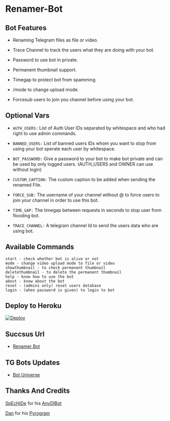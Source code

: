# Renamer-Bot

## Bot Features
* Renaming Telegram files as file or video.

* Trace Channel to track the users what they are doing with your bot.

* Password to use bot in private.

* Permanent thumbnail support.

* Timegap to protect bot from spamming.

* /mode to change upload mode.

* Forcesub users to join you channel before using your bot.

## Optional Vars

* `AUTH_USERS:` List of Auth User IDs separated by whitespace and who had right to use admin commands.

* `BANNED_USERS:` List of banned users IDs whom you want to stop from using your bot sperate each user by whitespace.

* `BOT_PASSWORD:` Give a password to your bot to make bot private and can be used by only logged users. (AUTH_USERS and OWNER can use without login)

* `CUSTOM_CAPTION:` The custom caption to be added when sending the renamed File.

* `FORCE_SUB:` The username of your channel without @ to force users to join your channel in order to use this bot.

* `TIME_GAP:` The timegap between requests in seconds to stop user from flooding bot.

* `TRACE_CHANNEL:` A telegram channel Id to send the users data who are using bot.

## Available Commands
```
start - check whether bot is alive or not
mode - change video upload mode to file or video
showthumbnail - to check permanent thumbnail
deletethumbnail - to delete the permanent thumbnail
help - know how to use the bot
about - know about the bot
reset - (admins only) reset users database
login - (when password is given) to login to bot

```

## Deploy to Heroku
[![Deploy](https://www.herokucdn.com/deploy/button.svg)](https://heroku.com/deploy?template=https://github.com/kalanakt/Renamer-Bot)

## Succsus Url
   * [Renamer Bot](https://t.me/Renamer_4_Bot)
   
## TG Bots Updates
   * [Bot Universe](https://t.me/TMWAD)


## Thanks And Credits
[SpEcHiDe](https://github.com/SpEcHiDe) for his [AnyDlBot](https://github.com/SpEcHiDe/AnyDLBot)

[Dan](https://telegram.dog/haskell) for his [Pyrogram](https://github.com/pyrogram/pyrogram)
